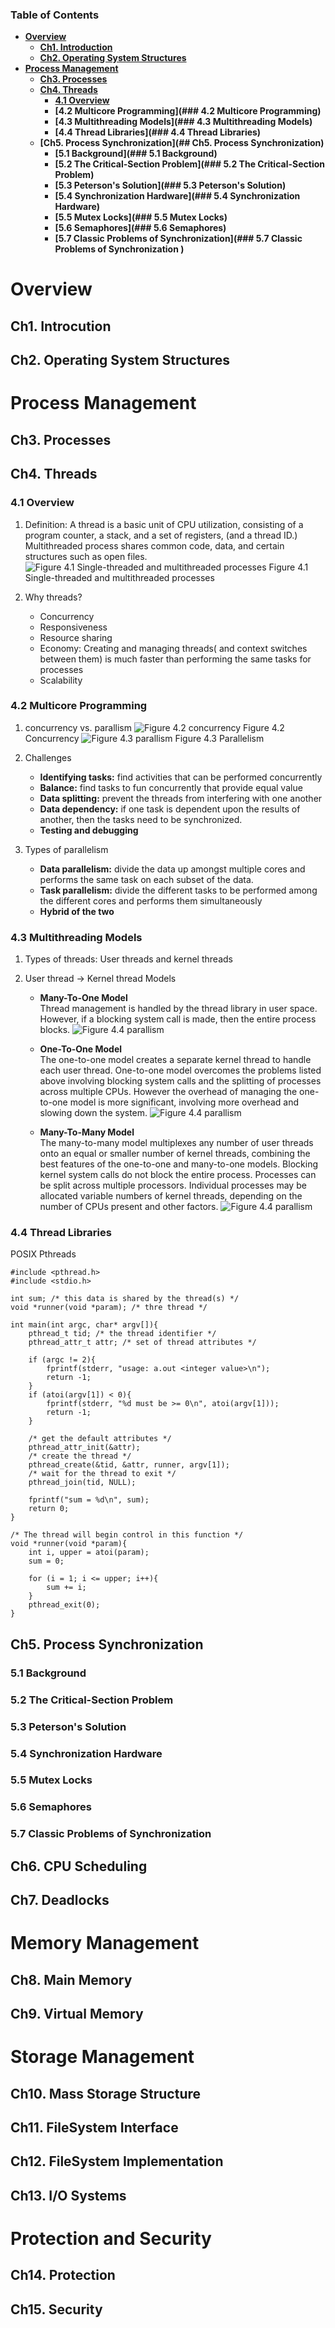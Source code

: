 ### Table of Contents

- **[Overview](#Overview)**
	* **[Ch1. Introduction](#Ch1)**
	* **[Ch2. Operating System Structures](#Ch2)**
- **[Process Management](#Process)**
	* **[Ch3. Processes](#Ch3)**
	* **[Ch4. Threads](#Ch4)**
		+ **[4.1 Overview](#4.1)**
		+ **[4.2 Multicore Programming](### 4.2 Multicore Programming)**
		+ **[4.3 Multithreading Models](### 4.3 Multithreading Models)**
		+ **[4.4 Thread Libraries](### 4.4 Thread Libraries)**
	* **[Ch5. Process Synchronization](## Ch5. Process Synchronization)**
		+ **[5.1 Background](### 5.1 Background)**
		+ **[5.2 The Critical-Section Problem](### 5.2 The Critical-Section Problem)**
		+ **[5.3 Peterson's Solution](### 5.3 Peterson's Solution)**
		+ **[5.4 Synchronization Hardware](### 5.4 Synchronization Hardware)**
		+ **[5.5 Mutex Locks](### 5.5 Mutex Locks)**
		+ **[5.6 Semaphores](### 5.6 Semaphores)**
		+ **[5.7 Classic Problems of Synchronization](### 5.7 Classic Problems of Synchronization )**

<a name="Overview"></a>
# Overview

<a name="Ch1"></a>
## Ch1. Introcution

<a name="Ch2"></a>
## Ch2. Operating System Structures
<a name="Process"></a>
# Process Management
## Ch3. Processes
## Ch4. Threads
<a name="4.1"></a>
### 4.1 Overview
1. Definition: A thread is a basic unit of CPU utilization, consisting of a program counter, a stack, and a set of registers, (and a thread ID.) Multithreaded process shares common code, data, and certain structures such as open files.
![Figure 4.1 Single-threaded and multithreaded processes](process.png)
Figure 4.1 Single-threaded and multithreaded processes

2. Why threads?

	- Concurrency
	- Responsiveness
	- Resource sharing
	- Economy: Creating and managing threads( and context switches between them) is much faster than performing the same tasks for processes
	- Scalability

### 4.2 Multicore Programming

1. concurrency vs. parallism
![Figure 4.2 concurrency](concurrency.png)
Figure 4.2 Concurrency
![Figure 4.3 parallism](parallism.png)
Figure 4.3 Parallelism

2. Challenges
	
	- **Identifying tasks:** find activities that can be performed concurrently
	- **Balance:** find tasks to fun concurrently that provide equal value
	- **Data splitting:** prevent the threads from interfering with one another
	- **Data dependency:** if one task is dependent upon the results of another, then the tasks need to be synchronized.
	- **Testing and debugging**

3. Types of parallelism

	- **Data parallelism:** divide the data up amongst multiple cores and performs the same task on each subset of the data.
	- **Task parallelism:** divide the different tasks to be performed among the different cores and performs them simultaneously
	- **Hybrid of the two**

### 4.3 Multithreading Models
1. Types of threads: User threads and kernel threads
2. User thread -> Kernel thread Models

	- **Many-To-One Model**<br>
	Thread management is handled by the thread library in user space. However, if a blocking system call is made, then the entire process blocks.
	![Figure 4.4 parallism](multi2one.png)
		
	- **One-To-One Model**<br>
	The one-to-one model creates a separate kernel thread to handle each user thread. One-to-one model overcomes the problems listed above involving blocking system calls and the splitting of processes across multiple CPUs. However the overhead of managing the one-to-one model is more significant, involving more overhead and slowing down the system.
	![Figure 4.4 parallism](one2one.png)
	- **Many-To-Many Model**<br>
	The many-to-many model multiplexes any number of user threads onto an equal or smaller number of kernel threads, combining the best features of the one-to-one and many-to-one models. Blocking kernel system calls do not block the entire process. Processes can be split across multiple processors. Individual processes may be allocated variable numbers of kernel threads, depending on the number of CPUs present and other factors. 
	![Figure 4.4 parallism](many2many.png)
### 4.4 Thread Libraries
POSIX Pthreads

```
#include <pthread.h>
#include <stdio.h>

int sum; /* this data is shared by the thread(s) */
void *runner(void *param); /* thre thread */

int main(int argc, char* argv[]){
	pthread_t tid; /* the thread identifier */
	pthread_attr_t attr; /* set of thread attributes */

	if (argc != 2){
		fprintf(stderr, "usage: a.out <integer value>\n");
		return -1;
	}
	if (atoi(argv[1]) < 0){
		fprintf(stderr, "%d must be >= 0\n", atoi(argv[1]));
		return -1;
	}

	/* get the default attributes */
	pthread_attr_init(&attr);
	/* create the thread */
	pthread_create(&tid, &attr, runner, argv[1]);
	/* wait for the thread to exit */
	pthread_join(tid, NULL);

	fprintf("sum = %d\n", sum);
	return 0;
}

/* The thread will begin control in this function */
void *runner(void *param){
	int i, upper = atoi(param);
	sum = 0;

	for (i = 1; i <= upper; i++){
		sum += i;
	}
	pthread_exit(0);
}
```

## Ch5. Process Synchronization
### 5.1 Background
### 5.2 The Critical-Section Problem
### 5.3 Peterson's Solution
### 5.4 Synchronization Hardware
### 5.5 Mutex Locks
### 5.6 Semaphores
### 5.7 Classic Problems of Synchronization
## Ch6. CPU Scheduling
## Ch7. Deadlocks
# Memory Management
## Ch8. Main Memory
## Ch9. Virtual Memory
# Storage Management
## Ch10. Mass Storage Structure
## Ch11. FileSystem Interface
## Ch12. FileSystem Implementation
## Ch13. I/O Systems
# Protection and Security
## Ch14. Protection
## Ch15. Security
